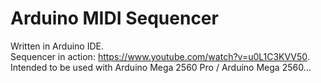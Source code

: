 # Arduino MIDI Sequencer
Written in Arduino IDE.\
Sequencer in action: https://www.youtube.com/watch?v=u0L1C3KVV50.
\
Intended to be used with Arduino Mega 2560 Pro / Arduino Mega 2560...
